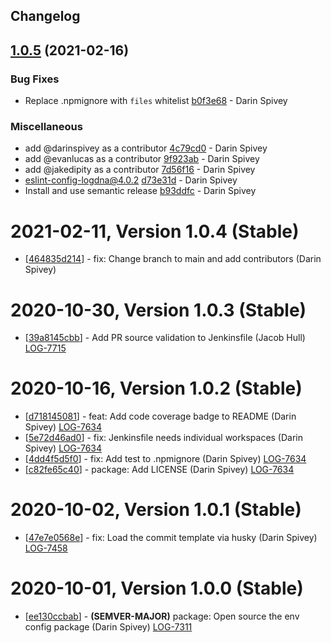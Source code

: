 ## Changelog

## [1.0.5](https://github.com/logdna/env-config-node/compare/v1.0.4...v1.0.5) (2021-02-16)


### Bug Fixes

* Replace .npmignore with `files` whitelist [b0f3e68](https://github.com/logdna/env-config-node/commit/b0f3e686f9da32fa52c0dc2c0a6fab0c15058387) - Darin Spivey


### Miscellaneous

* add @darinspivey as a contributor [4c79cd0](https://github.com/logdna/env-config-node/commit/4c79cd0a3a41679e8108c7cf193704b314ba44bb) - Darin Spivey
* add @evanlucas as a contributor [9f923ab](https://github.com/logdna/env-config-node/commit/9f923abd77fd30eaa338ce81b37bd0267f9e2d4f) - Darin Spivey
* add @jakedipity as a contributor [7d56f16](https://github.com/logdna/env-config-node/commit/7d56f1653782b6f079641cd7a9eade27a326a2ba) - Darin Spivey
* eslint-config-logdna@4.0.2 [d73e31d](https://github.com/logdna/env-config-node/commit/d73e31d4d4478a259df6418eca07d27d338c798d) - Darin Spivey
* Install and use semantic release [b93ddfc](https://github.com/logdna/env-config-node/commit/b93ddfc53f551537e37bb4ff7ee8549d4877e287) - Darin Spivey

# 2021-02-11, Version 1.0.4 (Stable)

* [[464835d214](https://github.com/logdna/env-config-node/commit/464835d214)] - fix: Change branch to main and add contributors (Darin Spivey)

# 2020-10-30, Version 1.0.3 (Stable)

* [[39a8145cbb](https://github.com/logdna/env-config-node/commit/39a8145cbb)] - Add PR source validation to Jenkinsfile (Jacob Hull) [LOG-7715](https://logdna.atlassian.net/browse/LOG-7715)

# 2020-10-16, Version 1.0.2 (Stable)

* [[d718145081](https://github.com/logdna/env-config-node/commit/d718145081)] - feat: Add code coverage badge to README (Darin Spivey) [LOG-7634](https://logdna.atlassian.net/browse/LOG-7634)
* [[5e72d46ad0](https://github.com/logdna/env-config-node/commit/5e72d46ad0)] - fix: Jenkinsfile needs individual workspaces (Darin Spivey) [LOG-7634](https://logdna.atlassian.net/browse/LOG-7634)
* [[4dd4f5d5f0](https://github.com/logdna/env-config-node/commit/4dd4f5d5f0)] - fix: Add test to .npmignore (Darin Spivey) [LOG-7634](https://logdna.atlassian.net/browse/LOG-7634)
* [[c82fe65c40](https://github.com/logdna/env-config-node/commit/c82fe65c40)] - package: Add LICENSE (Darin Spivey) [LOG-7634](https://logdna.atlassian.net/browse/LOG-7634)

# 2020-10-02, Version 1.0.1 (Stable)

* [[47e7e0568e](https://github.com/logdna/env-config-node/commit/47e7e0568e)] - fix: Load the commit template via husky (Darin Spivey) [LOG-7458](https://logdna.atlassian.net/browse/LOG-7458)

# 2020-10-01, Version 1.0.0 (Stable)

* [[ee130ccbab](https://github.com/logdna/env-config-node/commit/ee130ccbab)] - **(SEMVER-MAJOR)** package: Open source the env config package (Darin Spivey) [LOG-7311](https://logdna.atlassian.net/browse/LOG-7311)
